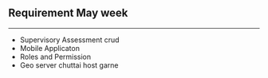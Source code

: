 ## Requirement May week

---

- Supervisory Assessment crud
- Mobile Applicaton
- Roles and Permission
- Geo server chuttai host garne
